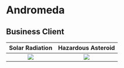 # Andromeda

## Business Client
Solar Radiation            |  Hazardous Asteroid
:-------------------------:|:-------------------------:
![](https://64.media.tumblr.com/7ba8c1efa6b61e8eb9619db53c975312/tumblr_ptuey8YByw1snyofqo1_500.gifv)  |  ![](https://c.tenor.com/hzS9RwFM4yAAAAAd/crashing-to-earth-meteor-showers101.gif)

